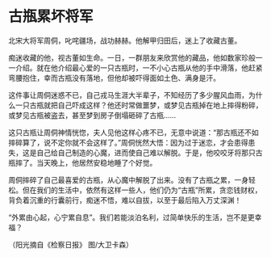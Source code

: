 # 古瓶累坏将军

北宋大将军周侗，叱咤疆场，战功赫赫。他解甲归田后，迷上了收藏古董。 

痴迷收藏的他，视古董如生命。一日，一群朋友来欣赏他的藏品，他如数家珍般一一介绍。就在他介绍最心爱的一只古瓶时，一不小心古瓶从他的手中滑落，他赶紧弯腰抱住，幸而古瓶没有落地，但他却被吓得面如土色、满身是汗。 

这件事让周侗迷惑不已，自己戎马生涯大半辈子，不知经历了多少腥风血雨，为什么一只古瓶就把自己吓成这样？他还时常做噩梦，或梦见古瓶掉在地上摔得粉碎，或梦见古瓶被盗去，甚至梦到房子倒塌砸碎了古瓶…… 

这只古瓶让周侗神情恍惚，夫人见他这样心疼不已，无意中说道：“那古瓶还不如摔碎算了，说不定你就不会这样了。”周侗恍然大悟：因为过于迷恋，才会患得患失，这是自己给自己制造的心魔，进而使自己难以解脱。于是，他咬咬牙将那只古瓶摔了。当天晚上，他居然安稳地睡了个好觉。 

周侗摔碎了自己最喜爱的古瓶，从心魔中解脱了出来。没有了古瓶之累，一身轻松。但在我们的生活中，依然有这样一些人，他们仍为“古瓶”所累，贪恋钱财权，背负着沉重的行囊前行，痴迷不悟，难以自拔，以至于最后陷入万丈深渊！ 

“外累由心起，心宁累自息”。我们若能淡泊名利，过简单快乐的生活，岂不是更幸福？ 

（阳光摘自《检察日报》 图/大卫卡森）